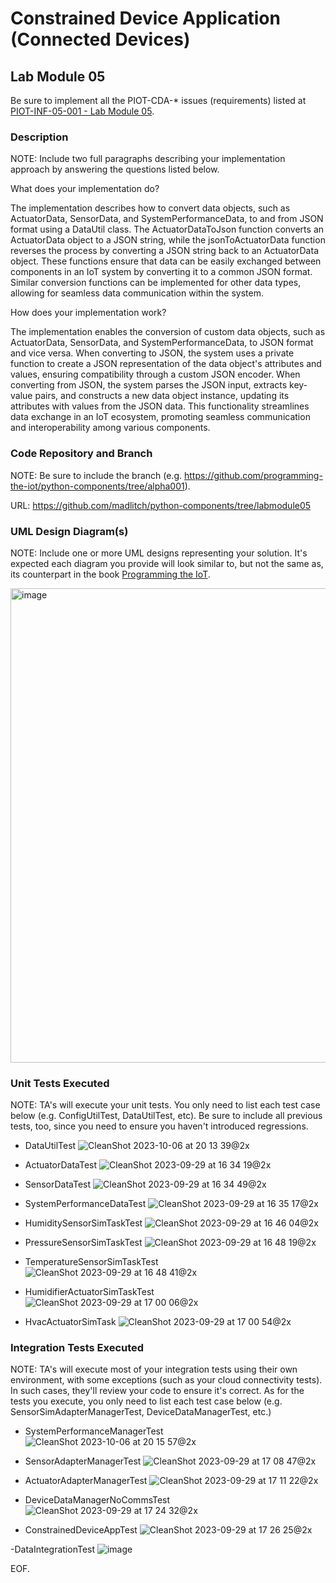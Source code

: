 # Constrained Device Application (Connected Devices)

## Lab Module 05

Be sure to implement all the PIOT-CDA-* issues (requirements) listed at [PIOT-INF-05-001 - Lab Module 05](https://github.com/orgs/programming-the-iot/projects/1#column-10488421).

### Description

NOTE: Include two full paragraphs describing your implementation approach by answering the questions listed below.

What does your implementation do? 

The implementation describes how to convert data objects, such as ActuatorData, SensorData, and SystemPerformanceData, to and from JSON format using a DataUtil class. The ActuatorDataToJson function converts an ActuatorData object to a JSON string, while the jsonToActuatorData function reverses the process by converting a JSON string back to an ActuatorData object. These functions ensure that data can be easily exchanged between components in an IoT system by converting it to a common JSON format. Similar conversion functions can be implemented for other data types, allowing for seamless data communication within the system.

How does your implementation work?

The implementation enables the conversion of custom data objects, such as ActuatorData, SensorData, and SystemPerformanceData, to JSON format and vice versa. When converting to JSON, the system uses a private function to create a JSON representation of the data object's attributes and values, ensuring compatibility through a custom JSON encoder. When converting from JSON, the system parses the JSON input, extracts key-value pairs, and constructs a new data object instance, updating its attributes with values from the JSON data. This functionality streamlines data exchange in an IoT ecosystem, promoting seamless communication and interoperability among various components.
### Code Repository and Branch

NOTE: Be sure to include the branch (e.g. https://github.com/programming-the-iot/python-components/tree/alpha001).

URL: https://github.com/madlitch/python-components/tree/labmodule05

### UML Design Diagram(s)

NOTE: Include one or more UML designs representing your solution. It's expected each
diagram you provide will look similar to, but not the same as, its counterpart in the
book [Programming the IoT](https://learning.oreilly.com/library/view/programming-the-internet/9781492081401/).

<img width="759" alt="image" src="https://github.com/lybamughees/book-exercise-docs/assets/66569488/2d928006-8928-483f-8321-080e46dfe2e3">


### Unit Tests Executed

NOTE: TA's will execute your unit tests. You only need to list each test case below
(e.g. ConfigUtilTest, DataUtilTest, etc). Be sure to include all previous tests, too,
since you need to ensure you haven't introduced regressions.

- DataUtilTest
![CleanShot 2023-10-06 at 20 13 39@2x](https://github.com/lybamughees/book-exercise-docs/assets/33076159/13e26c85-7a4e-4327-8f95-d3d22d47cbdc)
- ActuatorDataTest
  ![CleanShot 2023-09-29 at 16 34 19@2x](https://github.com/lybamughees/book-exercise-docs/assets/33076159/b1d1a46c-2190-40ca-ac72-1154d8b74a78)

- SensorDataTest
![CleanShot 2023-09-29 at 16 34 49@2x](https://github.com/lybamughees/book-exercise-docs/assets/33076159/038beb01-9db3-4a85-9a2a-e7305c96fa76)

- SystemPerformanceDataTest
![CleanShot 2023-09-29 at 16 35 17@2x](https://github.com/lybamughees/book-exercise-docs/assets/33076159/58b04452-493d-440b-a19e-97581390f9b4)

- HumiditySensorSimTaskTest
![CleanShot 2023-09-29 at 16 46 04@2x](https://github.com/lybamughees/book-exercise-docs/assets/33076159/b36f17cb-3d22-4e49-8869-65edae277b9d)

- PressureSensorSimTaskTest
![CleanShot 2023-09-29 at 16 48 19@2x](https://github.com/lybamughees/book-exercise-docs/assets/33076159/2d280d2f-3634-4086-90cf-d0bc652b0c58)

- TemperatureSensorSimTaskTest
![CleanShot 2023-09-29 at 16 48 41@2x](https://github.com/lybamughees/book-exercise-docs/assets/33076159/6ec5b873-399d-414f-bd9b-38465017fc23)

- HumidifierActuatorSimTaskTest
![CleanShot 2023-09-29 at 17 00 06@2x](https://github.com/lybamughees/book-exercise-docs/assets/33076159/3b4a8117-92dd-4844-bf3d-bf8ca6b47885)

- HvacActuatorSimTask
![CleanShot 2023-09-29 at 17 00 54@2x](https://github.com/lybamughees/book-exercise-docs/assets/33076159/ed554f9e-a38b-460c-903c-d33312ef7629)


### Integration Tests Executed

NOTE: TA's will execute most of your integration tests using their own environment, with
some exceptions (such as your cloud connectivity tests). In such cases, they'll review
your code to ensure it's correct. As for the tests you execute, you only need to list each
test case below (e.g. SensorSimAdapterManagerTest, DeviceDataManagerTest, etc.)

- SystemPerformanceManagerTest
![CleanShot 2023-10-06 at 20 15 57@2x](https://github.com/lybamughees/book-exercise-docs/assets/33076159/ecb2ab92-d32e-466a-ad58-3be273b1d2a6)
- SensorAdapterManagerTest
![CleanShot 2023-09-29 at 17 08 47@2x](https://github.com/lybamughees/book-exercise-docs/assets/33076159/51ce99de-317e-4da9-816a-8adbbb7ecd02)

- ActuatorAdapterManagerTest
![CleanShot 2023-09-29 at 17 11 22@2x](https://github.com/lybamughees/book-exercise-docs/assets/33076159/b16a619d-55fe-4e46-80fb-bd49ef5478dc)

- DeviceDataManagerNoCommsTest
![CleanShot 2023-09-29 at 17 24 32@2x](https://github.com/lybamughees/book-exercise-docs/assets/33076159/e204ddc9-9563-429b-af75-5f4b8ca39952)

- ConstrainedDeviceAppTest
![CleanShot 2023-09-29 at 17 26 25@2x](https://github.com/lybamughees/book-exercise-docs/assets/33076159/48a22b91-4acb-4608-aa0a-5a67d19d1b7f)

-DataIntegrationTest
![image](https://github.com/lybamughees/book-exercise-docs/assets/66569488/35b1e099-7577-4930-b04c-452227381431)




EOF.
